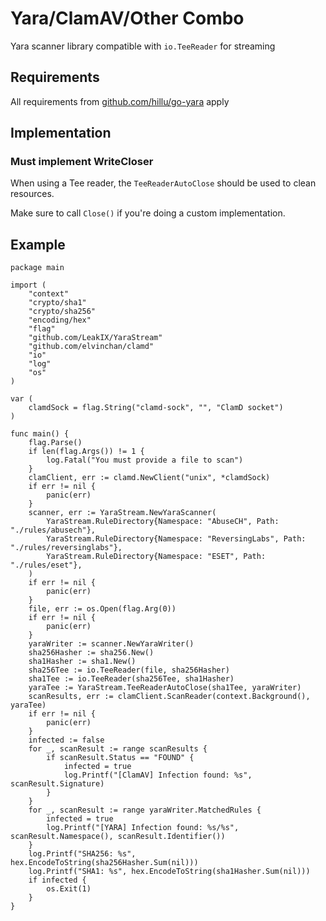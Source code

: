# Yara/ClamAV/Other Combo

Yara scanner library compatible with `io.TeeReader` for streaming

## Requirements

All requirements from [github.com/hillu/go-yara](https://github.com/hillu/go-yara) apply

## Implementation

### Must implement WriteCloser

When using a Tee reader, the `TeeReaderAutoClose` should be used to clean resources.

Make sure to call `Close()` if you're doing a custom implementation.

## Example

```golang
package main

import (
	"context"
	"crypto/sha1"
	"crypto/sha256"
	"encoding/hex"
	"flag"
	"github.com/LeakIX/YaraStream"
	"github.com/elvinchan/clamd"
	"io"
	"log"
	"os"
)

var (
	clamdSock = flag.String("clamd-sock", "", "ClamD socket")
)

func main() {
	flag.Parse()
	if len(flag.Args()) != 1 {
		log.Fatal("You must provide a file to scan")
	}
	clamClient, err := clamd.NewClient("unix", *clamdSock)
	if err != nil {
		panic(err)
	}
	scanner, err := YaraStream.NewYaraScanner(
		YaraStream.RuleDirectory{Namespace: "AbuseCH", Path: "./rules/abusech"},
		YaraStream.RuleDirectory{Namespace: "ReversingLabs", Path: "./rules/reversinglabs"},
		YaraStream.RuleDirectory{Namespace: "ESET", Path: "./rules/eset"},
	)
	if err != nil {
		panic(err)
	}
	file, err := os.Open(flag.Arg(0))
	if err != nil {
		panic(err)
	}
	yaraWriter := scanner.NewYaraWriter()
	sha256Hasher := sha256.New()
	sha1Hasher := sha1.New()
	sha256Tee := io.TeeReader(file, sha256Hasher)
	sha1Tee := io.TeeReader(sha256Tee, sha1Hasher)
	yaraTee := YaraStream.TeeReaderAutoClose(sha1Tee, yaraWriter)
	scanResults, err := clamClient.ScanReader(context.Background(), yaraTee)
	if err != nil {
		panic(err)
	}
	infected := false
	for _, scanResult := range scanResults {
		if scanResult.Status == "FOUND" {
			infected = true
			log.Printf("[ClamAV] Infection found: %s", scanResult.Signature)
		}
	}
	for _, scanResult := range yaraWriter.MatchedRules {
		infected = true
		log.Printf("[YARA] Infection found: %s/%s", scanResult.Namespace(), scanResult.Identifier())
	}
	log.Printf("SHA256: %s", hex.EncodeToString(sha256Hasher.Sum(nil)))
	log.Printf("SHA1: %s", hex.EncodeToString(sha1Hasher.Sum(nil)))
	if infected {
		os.Exit(1)
	}
}
```
